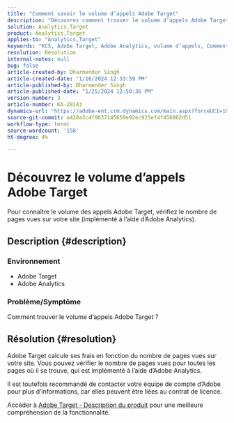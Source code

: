 ```yaml
---
title: "Comment savoir le volume d’appels Adobe Target"
description: "Découvrez comment trouver le volume d’appels Adobe Target. Vérifiez le nombre de pages vues sur votre site."
solution: Analytics,Target
product: Analytics,Target
applies-to: "Analytics,Target"
keywords: "KCS, Adobe Target, Adobe Analytics, volume d’appels, Comment"
resolution: Resolution
internal-notes: null
bug: false
article-created-by: Dharmender Singh
article-created-date: "1/16/2024 12:33:59 PM"
article-published-by: Dharmender Singh
article-published-date: "1/25/2024 12:50:36 PM"
version-number: 3
article-number: KA-20143
dynamics-url: "https://adobe-ent.crm.dynamics.com/main.aspx?forceUCI=1&pagetype=entityrecord&etn=knowledgearticle&id=2c352184-6bb4-ee11-a569-6045bd0065b6"
source-git-commit: a420a3c4f0637145659e92ec925ef4f456802d51
workflow-type: tm+mt
source-wordcount: '158'
ht-degree: 4%

---
```


# Découvrez le volume d’appels Adobe Target


Pour connaître le volume des appels Adobe Target, vérifiez le nombre de pages vues sur votre site (implémenté à l’aide d’Adobe Analytics).

## Description {#description}


### <b>Environnement</b>

- Adobe Target
- Adobe Analytics


### <b>Problème/Symptôme</b>

Comment trouver le volume d’appels Adobe Target ?


## Résolution {#resolution}


Adobe Target calcule ses frais en fonction du nombre de pages vues sur votre site. Vous pouvez vérifier le nombre de pages vues pour toutes les pages où il se trouve, qui est implémenté à l’aide d’Adobe Analytics.

Il est toutefois recommandé de contacter votre équipe de compte d’Adobe pour plus d’informations, car elles peuvent être liées au contrat de licence.

Accéder à [Adobe Target - Description du produit](https://helpx.adobe.com/jp/legal/product-descriptions/adobe-target.html) pour une meilleure compréhension de la fonctionnalité.



